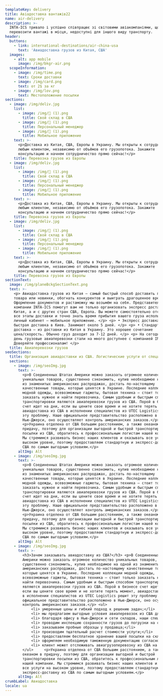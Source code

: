 ```yaml
---
templateKey: delivery
title: Авіадоставка вантажів22
name: air-delivery
description: >-
  INTA-ICS тривало і успішно співпрацює зі світовими авіакомпаніями, що дозволяє
  перевозити вантажі в місця, недоступні для іншого виду транспорту.
header:
  buttons:
    - link: international-destinations/air-china-usa
      text: 'Авиадоставка грузов из Китая, США'
  images:
    - alt: app mobile
      image: /img/bkgr-air.png
  scopeInformation:
    - image: /img/time.png
      text: Сроки доставки
    - image: /img/card.png
      text: от 2$ за кг
    - image: /img/lov.png
      text: Местоположение посылки
sections:
  - image: /img/deliv.jpg
    list:
      - image: /img/ (1).png
        title: Свой склад в США
      - image: /img/ (1).png
        title: Персональный менеджер
      - image: /img/ (1).png
        title: Мобильное приложение
    text: >-
      <p>Доставка из Китая, США, Европы в Украину. Мы открыты к сотрудничеству с
      любым клиентом, независимо от объёмов его грузопотока. Закажите
      консультацию и начнем сотрудничество прямо сейчас!</p>
    title: Перевозка грузов из Европы
  - image: /img/deliv.jpg
    list:
      - image: /img/ (1).png
        title: Свой склад в США
      - image: /img/ (1).png
        title: Персональный менеджер
      - image: /img/ (1).png
        title: Мобильное приложение
    text: >-
      <p>Доставка из Китая, США, Европы в Украину. Мы открыты к сотрудничеству с
      любым клиентом, независимо от объёмов его грузопотока. Закажите
      консультацию и начнем сотрудничество прямо сейчас!</p>
    title: Перевозка грузов из Европы
  - image: /img/deliv.jpg
    list:
      - image: /img/ (1).png
        title: Свой склад в США
      - image: /img/ (1).png
        title: Персональный менеджер
      - image: /img/ (1).png
        title: Мобильное приложение
    text: >-
      <p>Доставка из Китая, США, Европы в Украину. Мы открыты к сотрудничеству с
      любым клиентом, независимо от объёмов его грузопотока. Закажите
      консультацию и начнем сотрудничество прямо сейчас!</p>
    title: Перевозка грузов из Европы
sectionText:
  image: /img/planeBckgSectionText.png
  text: >-
    <p> Авиадоставка грузов из Китая — самый быстрый способ доставить партию
    товара или новинки, обогнать конкурентов и выиграть драгоценное время.
    Оформление документов и растаможку мы возьмём на себя. Представители
    компании INTA-ICS помогут вам не только организовать экспресс доставку из
    Китая, а и с других стран США, Европа. Вы можете самостоятельно отслеживать
    все этапы доставки и точно знать время прибытия вашего груза использую
    личный кабинет – мобильное приложение. </p> <p> • Экспресс доставка —
    быстрая доставка в Киев. Занимает около 5 дней. </p> <p> • Стандартная
    доставка – из доставки из Китая в Украину. Это хорошее сочетание
    цена/скорость. Обычно груз доходит за 7-12 дней. </p> <p> На сегодняшний
    день грузовые авиаперевозки стали на много доступнее с компанией INTA-ICS!
    Доверяйте профессионалам! </p>
  title: Авиаперевозки грузов
seoSections:
  title: Организация авиадоставки из США. Логистические услуги от специалистов
  sections:
    - image: /img/seoImg.jpg
      text: >-
        <p>В Соединенных Штатах Америки можно заказать огромное количество
        уникальных товаров, существенно сэкономить, купив необходимое на одной
        из знаменитых американских распродажах, достать по-настоящему
        качественные товары, которые ценятся в Украине. Последние коллекции
        модной одежды, всевозможные гаджеты, бытовая техника — стоит только
        заказать нужное и найти перевозчика. Самым удобным и быстрым способом
        транспортировки являются авиаперевозки грузов из США. Порой в бизнесе
        счет идет на дни, если вы цените свое время и не хотите терять момент,
        авиадоставка из США в исполнении специалистов из UTEC Logistics решит
        эту проблему. Наше официальное представительство расположено в
        Нью-Джерси, оно осуществляет контроль американских заказов.</p>
        <p>Украина отделена от США большим расстоянием, а также океаном в
        придачу, поэтому для организации выгодной и быстрой транспортировки
        посылки из США, обратитесь к профессиональным логистам нашей компании.
        Мы стремимся развивать бизнес наших клиентов и оказывать все услуги на
        высоком уровне, поэтому предоставляем стандартную и экспресс-доставку из
        США по самым выгодным условиям.</p>
      altImg: Alt
    - image: /img/seoImg.jpg
      text: >-
        <p>В Соединенных Штатах Америки можно заказать огромное количество
        уникальных товаров, существенно сэкономить, купив необходимое на одной
        из знаменитых американских распродажах, достать по-настоящему
        качественные товары, которые ценятся в Украине. Последние коллекции
        модной одежды, всевозможные гаджеты, бытовая техника — стоит только
        заказать нужное и найти перевозчика. Самым удобным и быстрым способом
        транспортировки являются авиаперевозки грузов из США. Порой в бизнесе
        счет идет на дни, если вы цените свое время и не хотите терять момент,
        авиадоставка из США в исполнении специалистов из UTEC Logistics решит
        эту проблему. Наше официальное представительство расположено в
        Нью-Джерси, оно осуществляет контроль американских заказов.</p>
        <p>Украина отделена от США большим расстоянием, а также океаном в
        придачу, поэтому для организации выгодной и быстрой транспортировки
        посылки из США, обратитесь к профессиональным логистам нашей компании.
        Мы стремимся развивать бизнес наших клиентов и оказывать все услуги на
        высоком уровне, поэтому предоставляем стандартную и экспресс-доставку из
        США по самым выгодным условиям.</p>
      altImg: Alt
    - image: /img/seoImg.jpg
      text: >-
        <h3>Зачем заказывать авиадоставку из США?</h3> <p>В Соединенных Штатах
        Америки можно заказать огромное количество уникальных товаров,
        существенно сэкономить, купив необходимое на одной из знаменитых
        американских распродажах, достать по-настоящему качественные товары,
        которые ценятся в Украине. Последние коллекции модной одежды,
        всевозможные гаджеты, бытовая техника — стоит только заказать нужное и
        найти перевозчика. Самым удобным и быстрым способом транспортировки
        являются авиаперевозки грузов из США. Порой в бизнесе счет идет на дни,
        если вы цените свое время и не хотите терять момент, авиадоставка из США
        в исполнении специалистов из UTEC Logistics решит эту проблему. Наше
        официальное представительство расположено в Нью-Джерси, оно осуществляет
        контроль американских заказов.</p> <ul>
            <li> умеренные цены и гибкий подход к решению задач;</li>
            <li> мы предлагаем выгодные условия авиаперевозок из США для клиентов;</li>
            <li> благодаря офису в Нью-Джерси и сети складов, наши специалисты контролируют доставку посылок из США в Украину;</li>
            <li> проводим инспекцию сохранности грузов до погрузки на самолет, подкрепляя отчет фото- и видеосъемкой;</li>
            <li> заказываем пробные образцы у продавца;</li>
            <li> производим тщательный расчет стоимости услуги;</li>
            <li> предоставляем бесплатное хранение вашей посылки на складе, пока она ожидает транспортировки;</li>
            <li> оформляем необходимую таможенную документацию согласно международному законодательству;</li>
            <li> клиент может отслеживать авиагрузоперевозку из США на всем пути следования с помощью трекинга</li>
        </ul>     <p>Украина отделена от США большим расстоянием, а также
        океаном в придачу, поэтому для организации выгодной и быстрой
        транспортировки посылки из США, обратитесь к профессиональным логистам
        нашей компании. Мы стремимся развивать бизнес наших клиентов и оказывать
        все услуги на высоком уровне, поэтому предоставляем стандартную и
        экспресс-доставку из США по самым выгодным условиям.</p>
      altImg: Alt
crumbLabel: Авиадоставка
locale: ua
---
```


